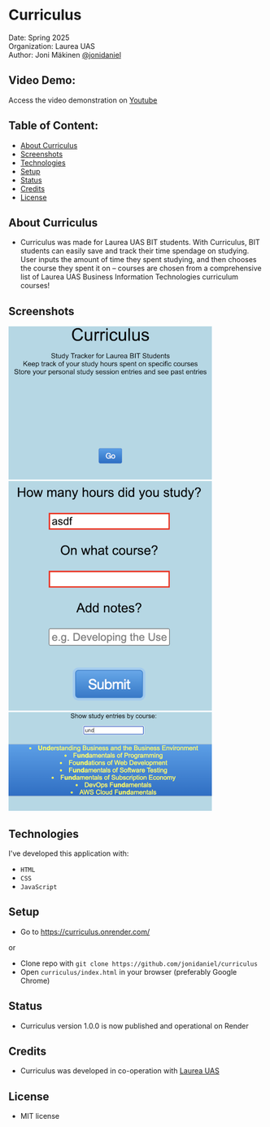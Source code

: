 # Curriculus

Date: Spring 2025\
Organization: Laurea UAS\
Author: Joni Mäkinen [@jonidaniel](https://github.com/jonidaniel)

## Video Demo:

Access the video demonstration on [Youtube](https://youtu.be/UQANnl9McAE)

## Table of Content:

- [About Curriculus](#about-curriculus)
- [Screenshots](#screenshots)
- [Technologies](#technologies)
- [Setup](#setup)
- [Status](#status)
- [Credits](#credits)
- [License](#license)

## About Curriculus

- Curriculus was made for Laurea UAS BIT students. With Curriculus, BIT students can easily save and track their time spendage on studying. User inputs the amount of time they spent studying, and then chooses the course they spent it on – courses are chosen from a comprehensive list of Laurea UAS Business Information Technologies curriculum courses!

## Screenshots

![](screenshots/ss01.png?raw=true)
![](screenshots/ss02.png?raw=true)
![](screenshots/ss03.png?raw=true)

## Technologies

I've developed this application with:

- `HTML`
- `CSS`
- `JavaScript`

## Setup

- Go to https://curriculus.onrender.com/

or

- Clone repo with `git clone https://github.com/jonidaniel/curriculus`
- Open `curriculus/index.html` in your browser (preferably Google Chrome)

## Status

- Curriculus version 1.0.0 is now published and operational on Render

## Credits

- Curriculus was developed in co-operation with [Laurea UAS](https://www.laurea.fi)

## License

- MIT license
